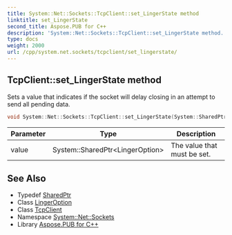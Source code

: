 ```yaml
---
title: System::Net::Sockets::TcpClient::set_LingerState method
linktitle: set_LingerState
second_title: Aspose.PUB for C++
description: 'System::Net::Sockets::TcpClient::set_LingerState method. Sets a value that indicates if the socket will delay closing in an attempt to send all pending data in C++.'
type: docs
weight: 2000
url: /cpp/system.net.sockets/tcpclient/set_lingerstate/
---
```

## TcpClient::set_LingerState method


Sets a value that indicates if the socket will delay closing in an attempt to send all pending data.

```cpp
void System::Net::Sockets::TcpClient::set_LingerState(System::SharedPtr<LingerOption> value)
```


| Parameter | Type | Description |
| --- | --- | --- |
| value | System::SharedPtr\<LingerOption\> | The value that must be set. |

## See Also

* Typedef [SharedPtr](../../../system/sharedptr/)
* Class [LingerOption](../../lingeroption/)
* Class [TcpClient](../)
* Namespace [System::Net::Sockets](../../)
* Library [Aspose.PUB for C++](../../../)
